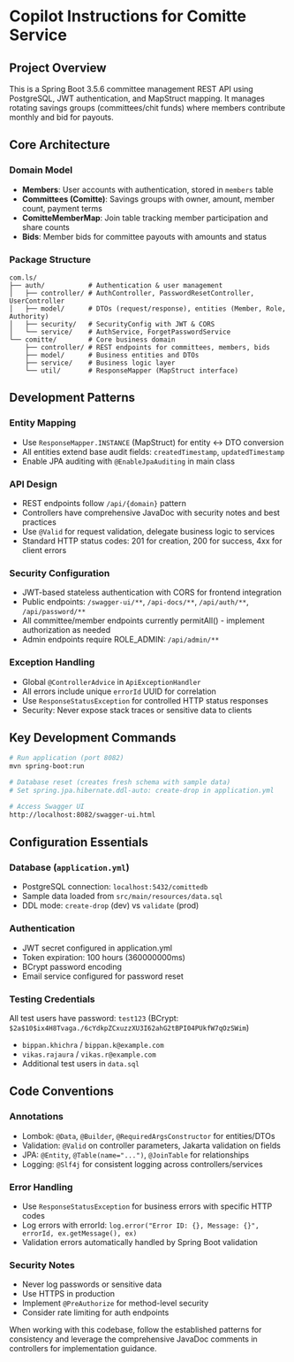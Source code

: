 # Copilot Instructions for Comitte Service

## Project Overview
This is a Spring Boot 3.5.6 committee management REST API using PostgreSQL, JWT authentication, and MapStruct mapping. It manages rotating savings groups (committees/chit funds) where members contribute monthly and bid for payouts.

## Core Architecture

### Domain Model
- **Members**: User accounts with authentication, stored in `members` table
- **Committees (Comitte)**: Savings groups with owner, amount, member count, payment terms
- **ComitteMemberMap**: Join table tracking member participation and share counts
- **Bids**: Member bids for committee payouts with amounts and status

### Package Structure
```
com.ls/
├── auth/           # Authentication & user management
│   ├── controller/ # AuthController, PasswordResetController, UserController
│   ├── model/      # DTOs (request/response), entities (Member, Role, Authority)
│   ├── security/   # SecurityConfig with JWT & CORS
│   └── service/    # AuthService, ForgetPasswordService
└── comitte/        # Core business domain
    ├── controller/ # REST endpoints for committees, members, bids
    ├── model/      # Business entities and DTOs
    ├── service/    # Business logic layer
    └── util/       # ResponseMapper (MapStruct interface)
```

## Development Patterns

### Entity Mapping
- Use `ResponseMapper.INSTANCE` (MapStruct) for entity ↔ DTO conversion
- All entities extend base audit fields: `createdTimestamp`, `updatedTimestamp`
- Enable JPA auditing with `@EnableJpaAuditing` in main class

### API Design
- REST endpoints follow `/api/{domain}` pattern
- Controllers have comprehensive JavaDoc with security notes and best practices
- Use `@Valid` for request validation, delegate business logic to services
- Standard HTTP status codes: 201 for creation, 200 for success, 4xx for client errors

### Security Configuration
- JWT-based stateless authentication with CORS for frontend integration
- Public endpoints: `/swagger-ui/**`, `/api-docs/**`, `/api/auth/**`, `/api/password/**`
- All committee/member endpoints currently permitAll() - implement authorization as needed
- Admin endpoints require ROLE_ADMIN: `/api/admin/**`

### Exception Handling
- Global `@ControllerAdvice` in `ApiExceptionHandler`
- All errors include unique `errorId` UUID for correlation
- Use `ResponseStatusException` for controlled HTTP status responses
- Security: Never expose stack traces or sensitive data to clients

## Key Development Commands

```bash
# Run application (port 8082)
mvn spring-boot:run

# Database reset (creates fresh schema with sample data)
# Set spring.jpa.hibernate.ddl-auto: create-drop in application.yml

# Access Swagger UI
http://localhost:8082/swagger-ui.html
```

## Configuration Essentials

### Database (`application.yml`)
- PostgreSQL connection: `localhost:5432/comittedb`
- Sample data loaded from `src/main/resources/data.sql`
- DDL mode: `create-drop` (dev) vs `validate` (prod)

### Authentication
- JWT secret configured in application.yml
- Token expiration: 100 hours (360000000ms)
- BCrypt password encoding
- Email service configured for password reset

### Testing Credentials
All test users have password: `test123` (BCrypt: `$2a$10$ix4H8Tvaga./6cYdkpZCxuzzXU3I62ahG2tBPI04PUkfW7qOzSWim`)
- `bippan.khichra` / `bippan.k@example.com`
- `vikas.rajaura` / `vikas.r@example.com`
- Additional test users in `data.sql`

## Code Conventions

### Annotations
- Lombok: `@Data`, `@Builder`, `@RequiredArgsConstructor` for entities/DTOs  
- Validation: `@Valid` on controller parameters, Jakarta validation on fields
- JPA: `@Entity`, `@Table(name="...")`, `@JoinTable` for relationships
- Logging: `@Slf4j` for consistent logging across controllers/services

### Error Handling
- Use `ResponseStatusException` for business errors with specific HTTP codes
- Log errors with errorId: `log.error("Error ID: {}, Message: {}", errorId, ex.getMessage(), ex)`
- Validation errors automatically handled by Spring Boot validation

### Security Notes
- Never log passwords or sensitive data
- Use HTTPS in production
- Implement `@PreAuthorize` for method-level security
- Consider rate limiting for auth endpoints

When working with this codebase, follow the established patterns for consistency and leverage the comprehensive JavaDoc comments in controllers for implementation guidance.